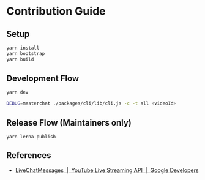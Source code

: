 # Contribution Guide

## Setup

```bash
yarn install
yarn bootstrap
yarn build
```

## Development Flow

```bash
yarn dev
```

```bash
DEBUG=masterchat ./packages/cli/lib/cli.js -c -t all <videoId>
```

## Release Flow (Maintainers only)

```
yarn lerna publish
```

## References

- [LiveChatMessages  |  YouTube Live Streaming API  |  Google Developers](https://developers.google.com/youtube/v3/live/docs/liveChatMessages)

